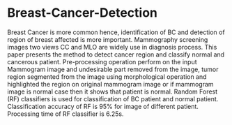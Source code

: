 # Breast-Cancer-Detection
Breast Cancer is more common hence, identification of BC and detection of region of breast affected is more important. Mammography screening images two views CC and MLO are widely use in diagnosis process. This paper presents the method to detect cancer region and classify normal and cancerous patient. Pre-processing operation perform on the input Mammogram image and undesirable part removed from the image, tumor region segmented from the image using morphological operation and highlighted the region on original mammogram image or if mammogram image is normal case then it shows that patient is normal. Random Forest (RF) classifiers is used for classification of BC patient and normal patient. Classification accuracy of RF is 95% for image of different patient. Processing time of RF classifier is 6.25s.
